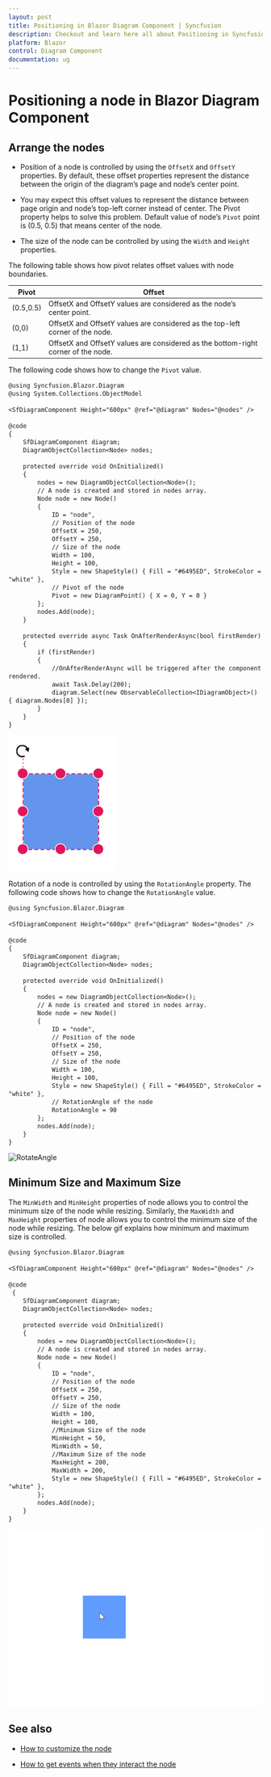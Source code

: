 ```yaml
---
layout: post
title: Positioning in Blazor Diagram Component | Syncfusion
description: Checkout and learn here all about Positioning in Syncfusion Blazor Diagram component and much more details.
platform: Blazor
control: Diagram Component
documentation: ug
---
```


# Positioning a node in Blazor Diagram Component

## Arrange the nodes

* Position of a node is controlled by using the `OffsetX` and `OffsetY` properties. By default, these offset properties represent the distance between the origin of the diagram’s page and node’s center point.

* You may expect this offset values to represent the distance between page origin and node’s top-left corner instead of center. The Pivot property helps to solve this problem. Default value of node’s `Pivot` point is (0.5, 0.5) that means center of the node.

* The size of the node can be controlled by using the `Width` and `Height` properties.

The following table shows how pivot relates offset values with node boundaries.

| Pivot | Offset |
|-------- | -------- |
| (0.5,0.5)| OffsetX and OffsetY values are considered as the node’s center point. |
| (0,0) | OffsetX and OffsetY values are considered as the top-left corner of the node. |
| (1,1) | OffsetX and OffsetY values are considered as the bottom-right corner of the node. |

The following code shows how to change the `Pivot` value.

```cshtml
@using Syncfusion.Blazor.Diagram
@using System.Collections.ObjectModel

<SfDiagramComponent Height="600px" @ref="@diagram" Nodes="@nodes" />

@code
{
    SfDiagramComponent diagram;
    DiagramObjectCollection<Node> nodes;

    protected override void OnInitialized()
    {
        nodes = new DiagramObjectCollection<Node>();
        // A node is created and stored in nodes array.
        Node node = new Node()
        {
            ID = "node",
            // Position of the node
            OffsetX = 250,
            OffsetY = 250,
            // Size of the node
            Width = 100,
            Height = 100,
            Style = new ShapeStyle() { Fill = "#6495ED", StrokeColor = "white" },
            // Pivot of the node
            Pivot = new DiagramPoint() { X = 0, Y = 0 }
        };
        nodes.Add(node);
    }

    protected override async Task OnAfterRenderAsync(bool firstRender)
    {
        if (firstRender)
        {
            //OnAfterRenderAsync will be triggered after the component rendered.
            await Task.Delay(200);
            diagram.Select(new ObservableCollection<IDiagramObject>() { diagram.Nodes[0] });
        }
    }
}
```

![Node Pivot](../images/node_pivot.png)

Rotation of a node is controlled by using the `RotationAngle` property. The following code shows how to change the `RotationAngle` value.

```cshtml
@using Syncfusion.Blazor.Diagram

<SfDiagramComponent Height="600px" @ref="@diagram" Nodes="@nodes" />

@code
{
    SfDiagramComponent diagram;
    DiagramObjectCollection<Node> nodes;

    protected override void OnInitialized()
    {
        nodes = new DiagramObjectCollection<Node>();
        // A node is created and stored in nodes array.
        Node node = new Node()
        {
            ID = "node",
            // Position of the node
            OffsetX = 250,
            OffsetY = 250,
            // Size of the node
            Width = 100,
            Height = 100,
            Style = new ShapeStyle() { Fill = "#6495ED", StrokeColor = "white" },
            // RotationAngle of the node
            RotationAngle = 90
        };
        nodes.Add(node);
    }
}
```

![RotateAngle](images/NodeRotateAngle.png)

## Minimum Size and Maximum Size

The `MinWidth` and `MinHeight` properties of node allows you to control the minimum size of the node while resizing. Similarly, the `MaxWidth` and `MaxHeight` properties of node allows you to control the minimum size of the node while resizing. The below gif explains how minimum and maximum size is controlled.

```cshtml
@using Syncfusion.Blazor.Diagram

<SfDiagramComponent Height="600px" @ref="@diagram" Nodes="@nodes" />

@code
 {
    SfDiagramComponent diagram;
    DiagramObjectCollection<Node> nodes;

    protected override void OnInitialized()
    {
        nodes = new DiagramObjectCollection<Node>();
        // A node is created and stored in nodes array.
        Node node = new Node()
        {
            ID = "node",
            // Position of the node
            OffsetX = 250,
            OffsetY = 250,
            // Size of the node
            Width = 100,
            Height = 100,
            //Minimum Size of the node
            MinHeight = 50,
            MinWidth = 50,
            //Maximum Size of the node
            MaxHeight = 200,
            MaxWidth = 200,
            Style = new ShapeStyle() { Fill = "#6495ED", StrokeColor = "white" },
        };
        nodes.Add(node);
    }
}
```

![MaxMinSize](../images/Maxminsize.gif)

## See also

* [How to customize the node](./appearance)

* [How to get events when they interact the node](./events)
